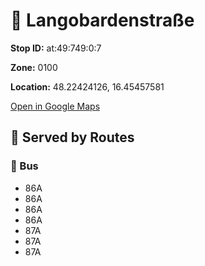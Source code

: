 # 🚉 Langobardenstraße


**Stop ID:** at:49:749:0:7

**Zone:** 0100

**Location:** 48.22424126, 16.45457581

[Open in Google Maps](https://www.google.com/maps?q=48.22424126,16.45457581)

## 🚆 Served by Routes

### 🚌 Bus
- 86A
- 86A
- 86A
- 86A
- 87A
- 87A
- 87A
